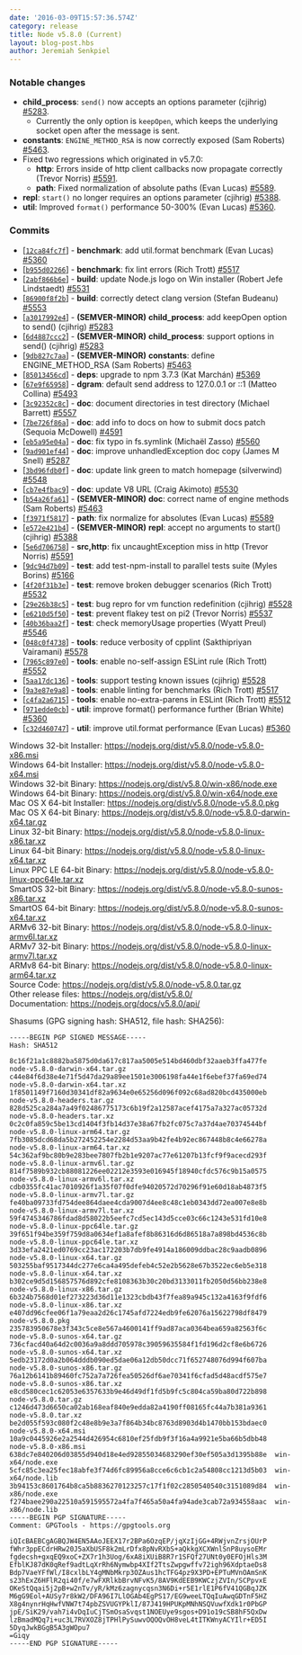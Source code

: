 ```yaml
---
date: '2016-03-09T15:57:36.574Z'
category: release
title: Node v5.8.0 (Current)
layout: blog-post.hbs
author: Jeremiah Senkpiel
---
```


### Notable changes

- **child_process**: `send()` now accepts an options parameter (cjihrig) [#5283](https://github.com/nodejs/node/pull/5283).
  - Currently the only option is `keepOpen`, which keeps the underlying socket open after the message is sent.
- **constants**: `ENGINE_METHOD_RSA` is now correctly exposed (Sam Roberts) [#5463](https://github.com/nodejs/node/pull/5463).
- Fixed two regressions which originated in v5.7.0:
  - **http**: Errors inside of http client callbacks now propagate correctly (Trevor Norris) [#5591](https://github.com/nodejs/node/pull/5591).
  - **path**: Fixed normalization of absolute paths (Evan Lucas) [#5589](https://github.com/nodejs/node/pull/5589).
- **repl**: `start()` no longer requires an options parameter (cjihrig) [#5388](https://github.com/nodejs/node/pull/5388).
- **util**: Improved `format()` performance 50-300% (Evan Lucas) [#5360](https://github.com/nodejs/node/pull/5360).

### Commits

- [[`12ca84fc7f`](https://github.com/nodejs/node/commit/12ca84fc7f)] - **benchmark**: add util.format benchmark (Evan Lucas) [#5360](https://github.com/nodejs/node/pull/5360)
- [[`b955d02266`](https://github.com/nodejs/node/commit/b955d02266)] - **benchmark**: fix lint errors (Rich Trott) [#5517](https://github.com/nodejs/node/pull/5517)
- [[`2abf866b6e`](https://github.com/nodejs/node/commit/2abf866b6e)] - **build**: update Node.js logo on Win installer (Robert Jefe Lindstaedt) [#5531](https://github.com/nodejs/node/pull/5531)
- [[`86900f8f2b`](https://github.com/nodejs/node/commit/86900f8f2b)] - **build**: correctly detect clang version (Stefan Budeanu) [#5553](https://github.com/nodejs/node/pull/5553)
- [[`a3017992e4`](https://github.com/nodejs/node/commit/a3017992e4)] - **(SEMVER-MINOR)** **child_process**: add keepOpen option to send() (cjihrig) [#5283](https://github.com/nodejs/node/pull/5283)
- [[`6d4887ccc2`](https://github.com/nodejs/node/commit/6d4887ccc2)] - **(SEMVER-MINOR)** **child_process**: support options in send() (cjihrig) [#5283](https://github.com/nodejs/node/pull/5283)
- [[`9db827c7aa`](https://github.com/nodejs/node/commit/9db827c7aa)] - **(SEMVER-MINOR)** **constants**: define ENGINE_METHOD_RSA (Sam Roberts) [#5463](https://github.com/nodejs/node/pull/5463)
- [[`85013456cd`](https://github.com/nodejs/node/commit/85013456cd)] - **deps**: upgrade to npm 3.7.3 (Kat Marchán) [#5369](https://github.com/nodejs/node/pull/5369)
- [[`67e9f65958`](https://github.com/nodejs/node/commit/67e9f65958)] - **dgram**: default send address to 127.0.0.1 or ::1 (Matteo Collina) [#5493](https://github.com/nodejs/node/pull/5493)
- [[`3c92352c8c`](https://github.com/nodejs/node/commit/3c92352c8c)] - **doc**: document directories in test directory (Michael Barrett) [#5557](https://github.com/nodejs/node/pull/5557)
- [[`7be726f86a`](https://github.com/nodejs/node/commit/7be726f86a)] - **doc**: add info to docs on how to submit docs patch (Sequoia McDowell) [#4591](https://github.com/nodejs/node/pull/4591)
- [[`eb5a95e04a`](https://github.com/nodejs/node/commit/eb5a95e04a)] - **doc**: fix typo in fs.symlink (Michaël Zasso) [#5560](https://github.com/nodejs/node/pull/5560)
- [[`9ad901ef44`](https://github.com/nodejs/node/commit/9ad901ef44)] - **doc**: improve unhandledException doc copy (James M Snell) [#5287](https://github.com/nodejs/node/pull/5287)
- [[`3bd96fdb0f`](https://github.com/nodejs/node/commit/3bd96fdb0f)] - **doc**: update link green to match homepage (silverwind) [#5548](https://github.com/nodejs/node/pull/5548)
- [[`cb7e4fbac9`](https://github.com/nodejs/node/commit/cb7e4fbac9)] - **doc**: update V8 URL (Craig Akimoto) [#5530](https://github.com/nodejs/node/pull/5530)
- [[`b54a26fa61`](https://github.com/nodejs/node/commit/b54a26fa61)] - **(SEMVER-MINOR)** **doc**: correct name of engine methods (Sam Roberts) [#5463](https://github.com/nodejs/node/pull/5463)
- [[`f3971f5817`](https://github.com/nodejs/node/commit/f3971f5817)] - **path**: fix normalize for absolutes (Evan Lucas) [#5589](https://github.com/nodejs/node/pull/5589)
- [[`e572e421b4`](https://github.com/nodejs/node/commit/e572e421b4)] - **(SEMVER-MINOR)** **repl**: accept no arguments to start() (cjihrig) [#5388](https://github.com/nodejs/node/pull/5388)
- [[`5e6d706758`](https://github.com/nodejs/node/commit/5e6d706758)] - **src,http**: fix uncaughtException miss in http (Trevor Norris) [#5591](https://github.com/nodejs/node/pull/5591)
- [[`9dc94d7b09`](https://github.com/nodejs/node/commit/9dc94d7b09)] - **test**: add test-npm-install to parallel tests suite (Myles Borins) [#5166](https://github.com/nodejs/node/pull/5166)
- [[`4f20f31b3e`](https://github.com/nodejs/node/commit/4f20f31b3e)] - **test**: remove broken debugger scenarios (Rich Trott) [#5532](https://github.com/nodejs/node/pull/5532)
- [[`29e26b38c5`](https://github.com/nodejs/node/commit/29e26b38c5)] - **test**: bug repro for vm function redefinition (cjihrig) [#5528](https://github.com/nodejs/node/pull/5528)
- [[`e6210d5f50`](https://github.com/nodejs/node/commit/e6210d5f50)] - **test**: prevent flakey test on pi2 (Trevor Norris) [#5537](https://github.com/nodejs/node/pull/5537)
- [[`40b36baa2f`](https://github.com/nodejs/node/commit/40b36baa2f)] - **test**: check memoryUsage properties (Wyatt Preul) [#5546](https://github.com/nodejs/node/pull/5546)
- [[`048c0f4738`](https://github.com/nodejs/node/commit/048c0f4738)] - **tools**: reduce verbosity of cpplint (Sakthipriyan Vairamani) [#5578](https://github.com/nodejs/node/pull/5578)
- [[`7965c897e0`](https://github.com/nodejs/node/commit/7965c897e0)] - **tools**: enable no-self-assign ESLint rule (Rich Trott) [#5552](https://github.com/nodejs/node/pull/5552)
- [[`5aa17dc136`](https://github.com/nodejs/node/commit/5aa17dc136)] - **tools**: support testing known issues (cjihrig) [#5528](https://github.com/nodejs/node/pull/5528)
- [[`9a3e87e9a8`](https://github.com/nodejs/node/commit/9a3e87e9a8)] - **tools**: enable linting for benchmarks (Rich Trott) [#5517](https://github.com/nodejs/node/pull/5517)
- [[`c4fa2a6715`](https://github.com/nodejs/node/commit/c4fa2a6715)] - **tools**: enable no-extra-parens in ESLint (Rich Trott) [#5512](https://github.com/nodejs/node/pull/5512)
- [[`971edde0cb`](https://github.com/nodejs/node/commit/971edde0cb)] - **util**: improve format() performance further (Brian White) [#5360](https://github.com/nodejs/node/pull/5360)
- [[`c32d460747`](https://github.com/nodejs/node/commit/c32d460747)] - **util**: improve util.format performance (Evan Lucas) [#5360](https://github.com/nodejs/node/pull/5360)

Windows 32-bit Installer: https://nodejs.org/dist/v5.8.0/node-v5.8.0-x86.msi \
Windows 64-bit Installer: https://nodejs.org/dist/v5.8.0/node-v5.8.0-x64.msi \
Windows 32-bit Binary: https://nodejs.org/dist/v5.8.0/win-x86/node.exe \
Windows 64-bit Binary: https://nodejs.org/dist/v5.8.0/win-x64/node.exe \
Mac OS X 64-bit Installer: https://nodejs.org/dist/v5.8.0/node-v5.8.0.pkg \
Mac OS X 64-bit Binary: https://nodejs.org/dist/v5.8.0/node-v5.8.0-darwin-x64.tar.gz \
Linux 32-bit Binary: https://nodejs.org/dist/v5.8.0/node-v5.8.0-linux-x86.tar.xz \
Linux 64-bit Binary: https://nodejs.org/dist/v5.8.0/node-v5.8.0-linux-x64.tar.xz \
Linux PPC LE 64-bit Binary: https://nodejs.org/dist/v5.8.0/node-v5.8.0-linux-ppc64le.tar.xz \
SmartOS 32-bit Binary: https://nodejs.org/dist/v5.8.0/node-v5.8.0-sunos-x86.tar.xz \
SmartOS 64-bit Binary: https://nodejs.org/dist/v5.8.0/node-v5.8.0-sunos-x64.tar.xz \
ARMv6 32-bit Binary: https://nodejs.org/dist/v5.8.0/node-v5.8.0-linux-armv6l.tar.xz \
ARMv7 32-bit Binary: https://nodejs.org/dist/v5.8.0/node-v5.8.0-linux-armv7l.tar.xz \
ARMv8 64-bit Binary: https://nodejs.org/dist/v5.8.0/node-v5.8.0-linux-arm64.tar.xz \
Source Code: https://nodejs.org/dist/v5.8.0/node-v5.8.0.tar.gz \
Other release files: https://nodejs.org/dist/v5.8.0/ \
Documentation: https://nodejs.org/docs/v5.8.0/api/

Shasums (GPG signing hash: SHA512, file hash: SHA256):

```
-----BEGIN PGP SIGNED MESSAGE-----
Hash: SHA512

8c16f21a1c8882ba5875d0da617c817aa5005e514bd460dbf32aaeb3ffa477fe  node-v5.8.0-darwin-x64.tar.gz
c44e84f6d38e4e71f5d47da29a89ee1501e3006198fa44e1f6ebef37fa69ed74  node-v5.8.0-darwin-x64.tar.xz
1f8501149f7160d30341df82a9634e0e65256d096f092c68ad820bcd435000eb  node-v5.8.0-headers.tar.gz
828d525ca284a7a49f02486775173c6b19f2a12587acef4175a7a327ac05732d  node-v5.8.0-headers.tar.xz
0c2c0fa859c5be13cd1404f3fb14d37e38a67fb2fc075c7a37d4ae70374544bf  node-v5.8.0-linux-arm64.tar.gz
7fb3085dcd68da5b272452254e2284d53aa9b42fe4b92ec867448b8c4e66278a  node-v5.8.0-linux-arm64.tar.xz
54c362af9bc80b9e283bee7807fb2b1e9207ac77e61207b13fcf9f9acecd293f  node-v5.8.0-linux-armv6l.tar.gz
814f7589b932cb88081226ee02212e3593e016945f18940cfdc576c9b15a0575  node-v5.8.0-linux-armv6l.tar.xz
cdb0355fc41ac7010926f1a35f07f0dfe94020572d70296f91e60d18ab4873f5  node-v5.8.0-linux-armv7l.tar.gz
fe40ba09733fd754dee864daee4cda9007d4ee8c48c1eb0343dd72ea007e8e8b  node-v5.8.0-linux-armv7l.tar.xz
59f4745346786fdad8d58022b5eefc7cd5ec143d5cce03c66c1243e531fd10e8  node-v5.8.0-linux-ppc64le.tar.gz
39f651f94be359f759d8a0634ef1a8afef8b86316d6d86518a7a898bd4536c8b  node-v5.8.0-linux-ppc64le.tar.xz
3d33efa2421ed0769cc23ac172203b7db9fe4914a186009ddbac28c9aadb0896  node-v5.8.0-linux-x64.tar.gz
503255baf9517344dc277e6ca4a495defeb4c52e2b5628e67b3522ec6eb5e318  node-v5.8.0-linux-x64.tar.xz
b302ce9d5d156857576d892cfe8108363b30c20bd3133011fb2050d56bb238e8  node-v5.8.0-linux-x86.tar.gz
6b324b7568d01ef273223d36d11e1323cbdb43f7fea89a945c132a4163f9fdf6  node-v5.8.0-linux-x86.tar.xz
e407dd96cfee06f1a79eaa2d26c1745afd7224edb9fe62076a15622798df8479  node-v5.8.0.pkg
235783950678e3f343c5ce8e567a4600141ff9ad87aca0364bea659a82563f6c  node-v5.8.0-sunos-x64.tar.gz
736cfacd40a64d2c0036a9a8ddd705978c39059635584f1fd196d2cf8e6b6726  node-v5.8.0-sunos-x64.tar.xz
5edb23172d0a2b064dddb090ed5dae06a12db50dcc71f652748076d994f607ba  node-v5.8.0-sunos-x86.tar.gz
76a12b6141b89460fc752a7a726fea50526df6ae70341f6cfad5d48acdf575e7  node-v5.8.0-sunos-x86.tar.xz
e8cd580cec1c62053e6357633b9e46d49df1fd5b9fc5c804ca59ba80d722b898  node-v5.8.0.tar.gz
c1246d473d6650ca02ab168eaf840e9edda82a4190ff08165fc44a7b381a9361  node-v5.8.0.tar.xz
be2d055f593c080f2c48e8b9e3a7f864b34bc8763d8903d4b1470bb153bdaec0  node-v5.8.0-x64.msi
10a9c0445926e2a2544d426954c6810ef25fdb9f3f16a4a9921e5ba66b5dbb48  node-v5.8.0-x86.msi
638dc7e840206d03855d940d18e4ed92855034683290ef30ef505a3d1395b88e  win-x64/node.exe
5cfc85c3ea25fec18abfe3f74d6fc89956a8cce6c6cb1c2a54808cc1213d5b03  win-x64/node.lib
3b94153c8601764b8ca5b8836270123257c17f1f02c2850540540c3151089d84  win-x86/node.exe
f274baee290a22510a591595572a4fa7f465a50a4fa94ade3cab72a934558aac  win-x86/node.lib
-----BEGIN PGP SIGNATURE-----
Comment: GPGTools - https://gpgtools.org

iQIcBAEBCgAGBQJW4EN5AAoJEEX17r2BPa6OzqEP/jqXzIjGG+4RWjvnZrsjOUrP
fWhr3ppECdrHRw20J5aXbUSF8k2mLrDfx8pNvRXbS+aQkkgXCXWnlSnP8uysoEMr
fgdecsh+gxqEQ9xoC+ZX7r1h3Uog/6xA8iXUiB8R7r1SFQf27UNt0y0EFOjHls3M
EfblKJ87dK0qRef9adtLqXrRh6Nymwbp4XIf2TtsZwpgwffv72igh96XdptaeDs8
Bdp7VaeYFfWl/I8cxlbLY4gMNbMkrp3OZAus1hcTFG4pz9X3PD+EPTuMVnOAmSnK
s23hExZ6HFlR2qi40f/e7wFXRlkbBrvNFvK5/8AV9KdEEB9KWCzjZVIn/SCPpvxE
OKeStQqai5j2pB+w2nTv/yR/kMz6zagnycqsn3N6Di+r5E1rlE1P6fV41QGBqJZK
M6gG9Eol+AUSy7r8kW2/DFA96I7LlOGAb4EgPS17/EG9weeLTQqIuAwqGDTnF5HZ
X8g4nynrHqHwfVNW7t74pbZSVUGYPklI/87J419HPUKpMNhNSQVuwfXdk1r0PbGP
jpE/SiK29/vah7i4vDqIuCjTSmOsaSvqst1NOEUye9sgos+D91o19cSB8hF5QxDw
lzBmadMQq7i+uc3L7RVXOZ8jTPHlPySuwvOQOQvOH8veL4tITKWnyACYIlr+ED5I
5DyqJwkBGgB5A3gWOpu7
=Giqy
-----END PGP SIGNATURE-----

```

